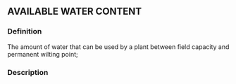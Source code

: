 ## AVAILABLE WATER CONTENT
### Definition
The amount of water that can be used by a plant between field capacity and permanent wilting point;

### Description
